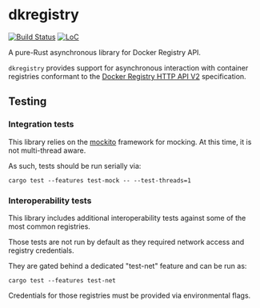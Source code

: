 # dkregistry


[![Build Status](https://travis-ci.org/camallo/dkregistry-rs.svg?branch=master)](https://travis-ci.org/camallo/dkregistry-rs)
[![LoC](https://tokei.rs/b1/github/camallo/dkregistry-rs?category=code)](https://github.com/camallo/dkregistry-rs)

A pure-Rust asynchronous library for Docker Registry API.

`dkregistry` provides support for asynchronous interaction with container registries
conformant to the [Docker Registry HTTP API V2][registry-v2] specification.

[registry-v2]: https://docs.docker.com/registry/spec/api/

## Testing

### Integration tests

This library relies on the [mockito][mockito-gh] framework for mocking. At this time, it is not multi-thread aware.

As such, tests should be run serially via:
```
cargo test --features test-mock -- --test-threads=1
```

[mockito-gh]: https://github.com/lipanski/mockito

### Interoperability tests

This library includes additional interoperability tests against some of the most common registries.

Those tests are not run by default as they required network access and registry credentials.

They are gated behind a dedicated "test-net" feature and can be run as:
```
cargo test --features test-net
```

Credentials for those registries must be provided via environmental flags.
